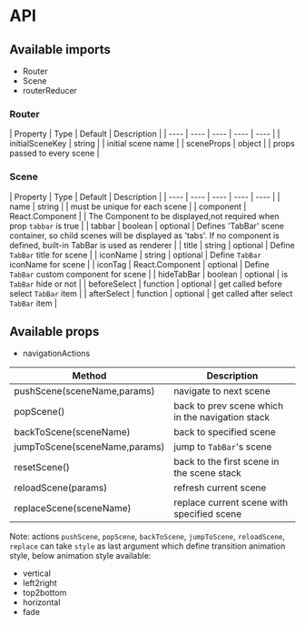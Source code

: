 API
===

## Available imports

- Router
- Scene
- routerReducer


### Router

| Property | Type | Default | Description |
| ---- | ---- | ---- | ---- | ---- |
| initialSceneKey | string | | initial scene name |
| sceneProps | object | | props passed to every scene |


### Scene

| Property | Type | Default | Description |
| ---- | ---- | ---- | ---- | ---- |
| name | string | | must be unique for each scene |
| component | React.Component | | The Component to be displayed,not required when prop `tabbar` is true |
| tabbar | boolean | optional | Defines 'TabBar' scene container, so child scenes will be displayed as 'tabs'. If no component is defined, built-in TabBar is used as renderer |
| title | string | optional | Define `TabBar` title for scene |
| iconName | string | optional | Define `TabBar` iconName for scene |
| iconTag | React.Component | optional | Define `TabBar` custom component for scene |
| hideTabBar | boolean | optional | is `TabBar` hide or not | 
| beforeSelect | function | optional | get called before select `TabBar` item |
| afterSelect | function | optional | get called after select `TabBar` item |


## Available props

- navigationActions

| Method | Description |
| ---- | ---- |
| pushScene(sceneName,params) | navigate to next scene |
| popScene() | back to prev scene which in the navigation stack |
| backToScene(sceneName) | back to specified scene | 
| jumpToScene(sceneName,params) | jump to `TabBar`'s scene |
| resetScene() | back to the first scene in the scene stack |
| reloadScene(params) | refresh current scene |
| replaceScene(sceneName) | replace current scene with specified scene | 

Note: actions `pushScene`, `popScene`, `backToScene`, `jumpToScene`, `reloadScene`, `replace` can take `style` as last argument which define transition animation style,
below animation style available:

- vertical
- left2right
- top2bottom
- horizontal
- fade

